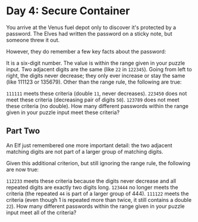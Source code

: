 # Day 4: Secure Container

You arrive at the Venus fuel depot only to discover it's protected by a password. The Elves had written the password on a sticky note, but someone threw it out.

However, they do remember a few key facts about the password:

It is a six-digit number.
The value is within the range given in your puzzle input.
Two adjacent digits are the same (like `22` in `122345`).
Going from left to right, the digits never decrease; they only ever increase or stay the same (like 111123 or 135679).
Other than the range rule, the following are true:

`111111` meets these criteria (double `11`, never decreases).
`223450` does not meet these criteria (decreasing pair of digits `50`).
`123789` does not meet these criteria (no double).
How many different passwords within the range given in your puzzle input meet these criteria?

## Part Two

An Elf just remembered one more important detail: the two adjacent matching digits are not part of a larger group of matching digits.

Given this additional criterion, but still ignoring the range rule, the following are now true:

`112233` meets these criteria because the digits never decrease and all repeated digits are exactly two digits long.
`123444` no longer meets the criteria (the repeated `44` is part of a larger group of 444).
`111122` meets the criteria (even though 1 is repeated more than twice, it still contains a double `22`).
How many different passwords within the range given in your puzzle input meet all of the criteria?

